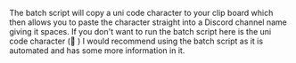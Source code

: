 The batch script will copy a uni code character to your clip board which then allows you to paste the character straight into a Discord channel name giving it spaces. If you don't want to run the batch script here is the uni code character (᲼ 
) I would recommend using the batch script as it is automated and has some more information in it.
